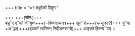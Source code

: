 +++
title = "०१ बभ्रुरेको विषुणः"

+++
+++(सोमः)+++  
बभ्रु᳓र् ए᳓को वि᳓षुणः+++(=विष्वगञ्चनः)+++ सून᳓रो+++(←सुनरः?)+++ यु᳓वा  
+अ᳓ञ्ज्य् +++(द्रववर्णं स्वस्मिन् निपीडनसमये)+++ अङ्क्ते हिरण्य᳓यम् ॥
